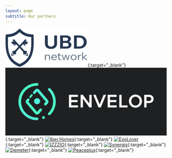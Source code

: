 ```yaml
---
layout: page
subtitle: Our partners
---
```


[![UBD Network](/img/ubd_network.png)](https://ubdn.com/){:target="_blank"}
[![Envelop](/img/envelop512.png)](https://envelop.is/){:target="_blank"}
[![Iber.Homes](https://iber.homes/_next/static/media/logo.309b696f.svg)](https://iber.homes/){:target="_blank"}
[![ExoLover](/img/exologo.svg)](https://exolover.io/){:target="_blank"}
[![IZZZIO](/img/izzz_note_200.png)](http://izzz.io/){:target="_blank"}
[![Synergis](/img/synergislogo.svg)](http://itsynergis.ru/){:target="_blank"}
[![Demeter](/img/demeter_logo.png)](http://demeter.site/){:target="_blank"}
[![Peaceplus](/img/peaceplus_logo01_0826.png)](http://peaceplus.org//){:target="_blank"}





